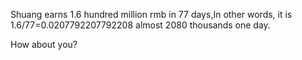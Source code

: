 Shuang earns 1.6 hundred million rmb in 77 days,In other words, it is 1.6/77=0.0207792207792208 almost 2080 thousands one day. 

How about you?
